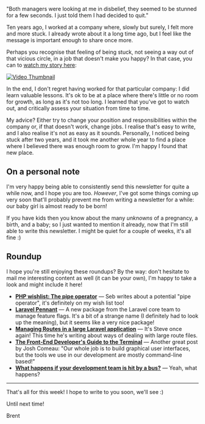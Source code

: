 "Both managers were looking at me in disbelief, they seemed to be stunned for a few seconds. I just told them I had decided to quit."

Ten years ago, I worked at a company where, slowly but surely, I felt more and more stuck. I already wrote about it a long time ago, but I feel like the message is important enough to share once more.

Perhaps you recognise that feeling of being stuck, not seeing a way out of that vicious circle, in a job that doesn't make you happy? In that case, you can to [watch my story here](https://www.youtube.com/watch?v=s_Q1BmNSujk):

<p>
<a href="https://aggregate.stitcher.io/post/8e7f02c3-2af9-421b-ae5d-b8f5a4d131bc">
<img src="https://stitcher.io/resources/img/static/stuck-thumb.png" alt="Video Thumbnail" />
</a>
</p>

In the end, I don't regret having worked for that particular company: I did learn valuable lessons. It's ok to be at a place where there's little or no room for growth, as long as it's not too long. I learned that you've got to watch out, and critically assess your situation from time to time.

My advice? Either try to change your position and responsibilities within the company or, if that doesn't work, change jobs. I realise that's easy to write, and I also realise it's not as easy as it sounds. Personally, I noticed being stuck after two years, and it took me another whole year to find a place where I believed there was enough room to grow. I'm happy I found that new place. 

## On a personal note

I'm very happy being able to consistently send this newsletter for quite a while now, and I hope you are too. _However_, I've got some things coming up very soon that'll probably prevent me from writing a newsletter for a while: our baby girl is almost ready to be born! 

If you have kids then you know about the many _unknowns_ of a pregnancy, a birth, and a baby; so I just wanted to mention it already, now that I'm still able to write this newsletter. I might be quiet for a couple of weeks, it's all fine :)

## Roundup

I hope you're still enjoying these roundups? By the way: don't hesitate to mail me interesting content as well (it can be your own), I'm happy to take a look and might include it here!

- **[PHP wishlist: The pipe operator](https://aggregate.stitcher.io/post/28ccc615-7a53-4763-87e3-98de008deaa9)** — Seb writes about a potential "pipe operator", it's definitely on my wish list too!
- **[Laravel Pennant](https://aggregate.stitcher.io/post/289a9cb3-29c6-4ba0-a4f6-d551815b421e)** — A new package from the Laravel core team to manage feature flags. It's a bit of a strange name (I definitely had to look up the meaning), but it seems like a very nice package!
- **[Managing Routes in a large Laravel application](https://aggregate.stitcher.io/post/88f35a57-fee0-4ea6-8439-d7b6770842c6)** — It's Steve once again! This time he's writing about ways of dealing with large route files. 
- **[The Front-End Developer's Guide to the Terminal](https://aggregate.stitcher.io/post/8c6dec8b-52f2-43d4-977a-6a26f99bd001)** — Another great post by Josh Comeau: "Our whole job is to build graphical user interfaces, but the tools we use in our development are mostly command-line based!" 
- **[What happens if your development team is hit by a bus?](https://aggregate.stitcher.io/post/f1ce10b6-1b2a-4e19-9d89-1df0e2e08efd)** — Yeah, what happens?

---

That's all for this week! I hope to write to you soon, we'll see :)

Until next time!

Brent